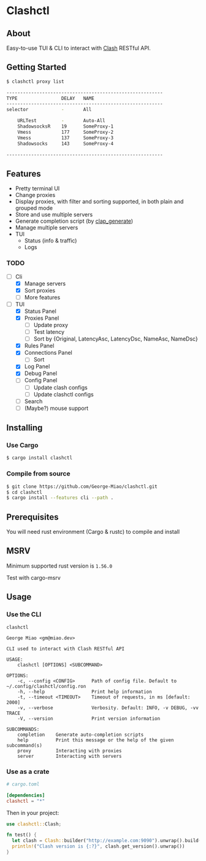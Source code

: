 # Clashctl

## About <a name = "about"></a>

Easy-to-use TUI & CLI to interact with [Clash](https://github.com/Dreamacro/clash) RESTful API.

## Getting Started <a name = "getting_started"></a>

```bash
$ clashctl proxy list

---------------------------------------------------------
TYPE                DELAY   NAME
---------------------------------------------------------
selector            -       All

    URLTest         -       Auto-All
    ShadowsocksR    19      SomeProxy-1
    Vmess           177     SomeProxy-2
    Vmess           137     SomeProxy-3
    Shadowsocks     143     SomeProxy-4

---------------------------------------------------------
```

## Features

- Pretty terminal UI
- Change proxies
- Display proxies, with filter and sorting supported, in both plain and grouped mode
- Store and use multiple servers
- Generate completion script (by [clap_generate](https://crates.io/crates/clap_generate))
- Manage multiple servers
- TUI
  - Status (info & traffic)
  - Logs

### TODO

- [ ] Cli
  - [x] Manage servers
  - [x] Sort proxies
  - [ ] More features
- [ ] TUI
  - [x] Status Panel
  - [x] Proxies Panel
    - [ ] Update proxy
    - [ ] Test latency
    - [ ] Sort by {Original, LatencyAsc, LatencyDsc, NameAsc, NameDsc}
  - [x] Rules Panel
  - [x] Connections Panel
    - [ ] Sort
  - [x] Log Panel
  - [x] Debug Panel
  - [ ] Config Panel
    - [ ] Update clash configs
    - [ ] Update clashctl configs
  - [ ] Search
  - [ ] (Maybe?) mouse support

## Installing

### Use Cargo

```bash
$ cargo install clashctl
```

### Compile from source

```bash
$ git clone https://github.com/George-Miao/clashctl.git
$ cd clashctl
$ cargo install --features cli --path .
```

## Prerequisites

You will need rust environment (Cargo & rustc) to compile and install

## MSRV

Minimum supported rust version is `1.56.0`

Test with cargo-msrv

## Usage <a name = "usage"></a>

### Use the CLI

```
clashctl

George Miao <gm@miao.dev>

CLI used to interact with Clash RESTful API

USAGE:
    clashctl [OPTIONS] <SUBCOMMAND>

OPTIONS:
    -c, --config <CONFIG>      Path of config file. Default to ~/.config/clashctl/config.ron
    -h, --help                 Print help information
    -t, --timeout <TIMEOUT>    Timeout of requests, in ms [default: 2000]
    -v, --verbose              Verbosity. Default: INFO, -v DEBUG, -vv TRACE
    -V, --version              Print version information

SUBCOMMANDS:
    completion    Generate auto-completion scripts
    help          Print this message or the help of the given subcommand(s)
    proxy         Interacting with proxies
    server        Interacting with servers
```

### Use as a crate

```toml
# cargo.toml

[dependencies]
clashctl = "*"
```

Then in your project:

```rust
use clashctl::Clash;

fn test() {
  let clash = Clash::builder("http://example.com:9090").unwrap().build();
  println!("Clash version is {:?}", clash.get_version().unwrap())
}
```

